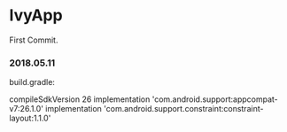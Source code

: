 # IvyApp
First Commit.


### 2018.05.11

build.gradle:

  compileSdkVersion 26
  implementation 'com.android.support:appcompat-v7:26.1.0'
  implementation 'com.android.support.constraint:constraint-layout:1.1.0'
 
